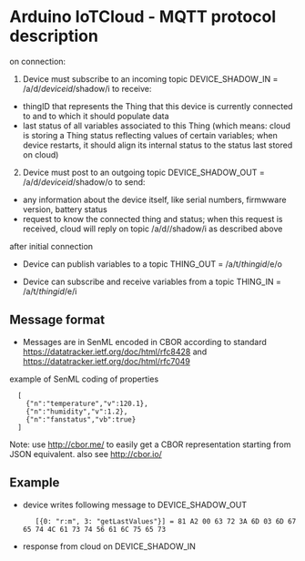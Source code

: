 Arduino IoTCloud - MQTT protocol description
=======

on connection:

1. Device must subscribe to an incoming topic DEVICE_SHADOW_IN = /a/d/_deviceid_/shadow/i to receive:
  - thingID that represents the Thing that this device is currently connected to and to which it should populate data
  - last status of all variables associated to this Thing
(which means: cloud is storing a Thing status reflecting values of certain variables; when device restarts,
it should align its internal status to the status last stored on cloud)

2. Device must post to an outgoing topic DEVICE_SHADOW_OUT = /a/d/_deviceid_/shadow/o to send:
  - any information about the device itself, like serial numbers, firmwware version, battery status
  - request to know the connected thing and status; when this request is received, cloud will reply on topic /a/d/<deviceid>/shadow/i as described above


after initial connection

* Device can publish variables to a topic THING_OUT = /a/t/_thingid_/e/o
    
* Device can subscribe and receive variables from a topic THING_IN = /a/t/_thingid_/e/i

  
  
Message format
---------------
  
* Messages are in SenML encoded in CBOR according to standard https://datatracker.ietf.org/doc/html/rfc8428 and https://datatracker.ietf.org/doc/html/rfc7049

example of SenML coding of properties
  
      [
        {"n":"temperature","v":120.1},
        {"n":"humidity","v":1.2},
        {"n":"fanstatus","vb":true}
      ]
  
Note: use http://cbor.me/  to easily get a CBOR representation starting from JSON equivalent. also see http://cbor.io/
  
Example
---------------
  
 - device writes following message to DEVICE_SHADOW_OUT
                     
          [{0: "r:m", 3: "getLastValues"}] = 81 A2 00 63 72 3A 6D 03 6D 67 65 74 4C 61 73 74 56 61 6C 75 65 73
  
  - response from cloud on DEVICE_SHADOW_IN
  

  
  
